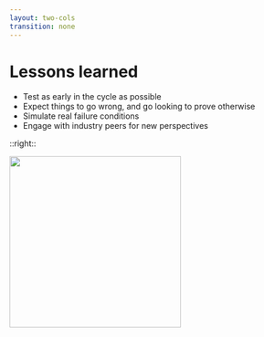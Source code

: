 ```yaml
---
layout: two-cols
transition: none
---
```

# Lessons learned

- Test as early in the cycle as possible
- Expect things to go wrong, and go looking to prove otherwise
- Simulate real failure conditions
- Engage with industry peers for new perspectives

::right::

<img src="/lessons.jpg" width="300px">

<!--
There's a few important things we have taken away from this.

First of all, try not to leave testing until things are further down the track. Break things early, and see what happens. Definitely try and get to it before you have production traffic involved.

Secondly, expect that breaking it will fail spectacularly, and go looking into the logs and output to prove otherwise.

Thirdly, try your best to simulate what a failure could look like in the real world. Whether that is someone unplugging a cable, removing a VLAN or power-cycling a device, the more realistic the more likely you will be to find something wrong.

Lastly, reach out to your peers, many of whom might be in this room, and talk about what problems you're trying to solve and the issues you are facing. There's some amazing people here, and even if you're just looking for validation that you're not completely insane with an approach to a problem, it makes us all better engineers to learn from each others successes, and failures too.
-->